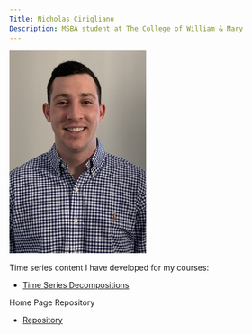 ```yaml
---
Title: Nicholas Cirigliano
Description: MSBA student at The College of William & Mary 
---
```


![My Picture](/pics/GithubPic.jpeg)

Time series content I have developed for my courses: 

 - [Time Series Decompositions](/TimeSeries/index.md)

Home Page Repository
 - [Repository](https://github.com/nicholascirigliano/nicholascirigliano.github.io)

